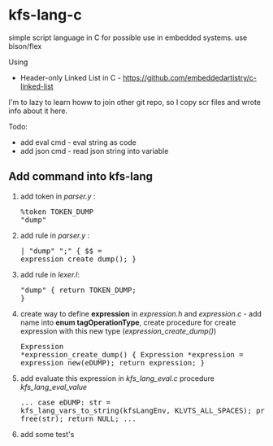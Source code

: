# kfs-lang-c
simple script language in C for possible use in embedded systems. use bison/flex


Using
 - Header-only Linked List in C - https://github.com/embeddedartistry/c-linked-list

I'm to lazy to learn howw to join other git repo, so I copy scr files and wrote info about it here.


Todo:
 - add eval cmd - eval string as code
 - add json cmd - read json string into variable

## Add command into kfs-lang
1. add token in <i>parser.y</i> : <pre>%token TOKEN_DUMP     "dump"</pre>
2. add rule in <i>parser.y</i> : <pre>| "dump" ";"  { $$ = expression_create_dump(); }</pre>
3. add rule in <i>lexer.l</i>: <pre>"dump"      { return TOKEN_DUMP; }</pre>
3. create way to define <b>expression</b> in <i>expression.h</i> and <i>expression.c</i> - add name into <b>enum tagOperationType</b>, create procedure for create expression with this new type (<i>expression_create_dump()</i>) <pre>Expression *expression_create_dump() {
   Expression *expression = expression_new(eDUMP);
   return expression;
}</pre>
4. add evaluate this expression in <i>kfs_lang_eval.c</i> procedure <i>kfs_lang_eval_value</i><pre>...
case eDUMP:
  str = kfs_lang_vars_to_string(kfsLangEnv, KLVTS_ALL_SPACES);
  printf("%s",str);
  free(str);
  return NULL;
...</pre>
5. add some test's